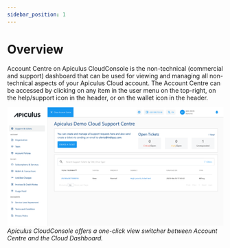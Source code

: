 ```yaml
---
sidebar_position: 1
---
```

# Overview

Account Centre on Apiculus CloudConsole is the non-technical (commercial and support) dashboard that can be used for viewing and managing all non-technical aspects of your Apiculus Cloud account. The Account Centre can be accessed by clicking on any item in the user menu on the top-right, on the help/support icon in the header, or on the wallet icon in the header.

![Account Centre](img/AccountCentre.png)
_Apiculus CloudConsole offers a one-click view switcher between Account Centre and the Cloud Dashboard._